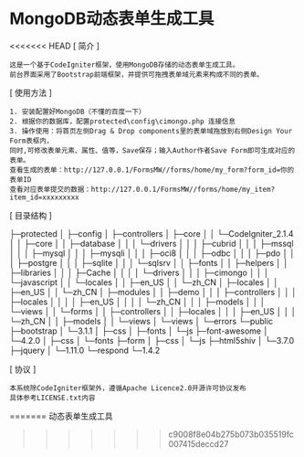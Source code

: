 MongoDB动态表单生成工具
========================

<<<<<<< HEAD
[ 简介 ]

    这是一个基于CodeIgniter框架，使用MongoDB存储的动态表单生成工具。
    前台界面采用了Bootstrap前端框架，并提供可拖拽表单域元素来构成不同的表单。

[ 使用方法 ]

    1. 安装配置好MongoDB（不懂的百度一下）
    2. 根据你的数据库，配置protected\config\cimongo.php 连接信息
    3. 操作使用：将首页左侧Drag & Drop components里的表单域拖放到右侧Design Your Form表框内，
    同时,可修改表单元素、属性、值等，Save保存；输入Author作者Save Form即可生成对应的表单。
    查看生成的表单：http://127.0.0.1/FormsMW//forms/home/my_form?form_id=你的表单ID
    查看对应表单提交的数据：http://127.0.0.1/FormsMW//forms/home/my_item?item_id=xxxxxxxxx

[ 目录结构 ]

├─protected
│  ├─config
│  ├─controllers
│  ├─core
│  │  └─CodeIgniter_2.1.4
│  │      ├─core
│  │      ├─database
│  │      │  └─drivers
│  │      │      ├─cubrid
│  │      │      ├─mssql
│  │      │      ├─mysql
│  │      │      ├─mysqli
│  │      │      ├─oci8
│  │      │      ├─odbc
│  │      │      ├─pdo
│  │      │      ├─postgre
│  │      │      ├─sqlite
│  │      │      └─sqlsrv
│  │      ├─fonts
│  │      ├─helpers
│  │      ├─libraries
│  │      │  ├─Cache
│  │      │  │  └─drivers
│  │      │  ├─cimongo
│  │      │  └─javascript
│  │      └─locales
│  │          ├─en_US
│  │          └─zh_CN
│  ├─locales
│  │  ├─en_US
│  │  └─zh_CN
│  ├─modules
│  │  ├─demo
│  │  │  ├─controllers
│  │  │  ├─locales
│  │  │  │  ├─en_US
│  │  │  │  └─zh_CN
│  │  │  ├─models
│  │  │  └─views
│  │  └─forms
│  │      ├─controllers
│  │      ├─locales
│  │      │  ├─en_US
│  │      │  └─zh_CN
│  │      ├─models
│  │      └─views
│  └─views
│      └─errors
└─public
    ├─bootstrap
    │  └─3.1.1
    │      ├─css
    │      ├─fonts
    │      └─js
    ├─font-awesome
    │  └─4.2.0
    │      ├─css
    │      └─fonts
    ├─form
    │  ├─css
    │  └─js
    ├─html5shiv
    │  └─3.7.0
    ├─jquery
    │  └─1.11.0
    └─respond
        └─1.4.2

[ 协议 ]

    本系统除CodeIgniter框架外，遵循Apache Licence2.0开源许可协议发布
    具体参考LICENSE.txt内容
=======
动态表单生成工具
>>>>>>> c9008f8e04b275b073b035519fc007415deccd27
